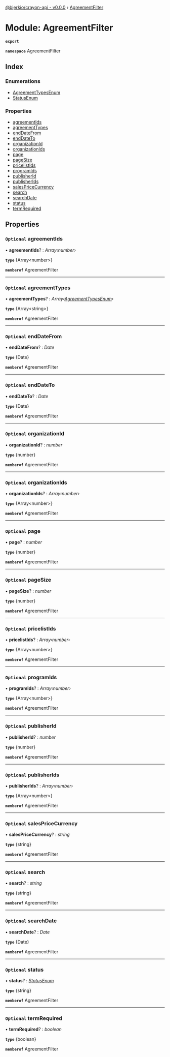 [@bjerkio/crayon-api - v0.0.0](../README.md) › [AgreementFilter](agreementfilter.md)

# Module: AgreementFilter

**`export`** 

**`namespace`** AgreementFilter

## Index

### Enumerations

* [AgreementTypesEnum](../enums/agreementfilter.agreementtypesenum.md)
* [StatusEnum](../enums/agreementfilter.statusenum.md)

### Properties

* [agreementIds](agreementfilter.md#optional-agreementids)
* [agreementTypes](agreementfilter.md#optional-agreementtypes)
* [endDateFrom](agreementfilter.md#optional-enddatefrom)
* [endDateTo](agreementfilter.md#optional-enddateto)
* [organizationId](agreementfilter.md#optional-organizationid)
* [organizationIds](agreementfilter.md#optional-organizationids)
* [page](agreementfilter.md#optional-page)
* [pageSize](agreementfilter.md#optional-pagesize)
* [pricelistIds](agreementfilter.md#optional-pricelistids)
* [programIds](agreementfilter.md#optional-programids)
* [publisherId](agreementfilter.md#optional-publisherid)
* [publisherIds](agreementfilter.md#optional-publisherids)
* [salesPriceCurrency](agreementfilter.md#optional-salespricecurrency)
* [search](agreementfilter.md#optional-search)
* [searchDate](agreementfilter.md#optional-searchdate)
* [status](agreementfilter.md#optional-status)
* [termRequired](agreementfilter.md#optional-termrequired)

## Properties

### `Optional` agreementIds

• **agreementIds**? : *Array‹number›*

**`type`** {Array&lt;number&gt;}

**`memberof`** AgreementFilter

___

### `Optional` agreementTypes

• **agreementTypes**? : *Array‹[AgreementTypesEnum](../enums/agreementfilter.agreementtypesenum.md)›*

**`type`** {Array&lt;string&gt;}

**`memberof`** AgreementFilter

___

### `Optional` endDateFrom

• **endDateFrom**? : *Date*

**`type`** {Date}

**`memberof`** AgreementFilter

___

### `Optional` endDateTo

• **endDateTo**? : *Date*

**`type`** {Date}

**`memberof`** AgreementFilter

___

### `Optional` organizationId

• **organizationId**? : *number*

**`type`** {number}

**`memberof`** AgreementFilter

___

### `Optional` organizationIds

• **organizationIds**? : *Array‹number›*

**`type`** {Array&lt;number&gt;}

**`memberof`** AgreementFilter

___

### `Optional` page

• **page**? : *number*

**`type`** {number}

**`memberof`** AgreementFilter

___

### `Optional` pageSize

• **pageSize**? : *number*

**`type`** {number}

**`memberof`** AgreementFilter

___

### `Optional` pricelistIds

• **pricelistIds**? : *Array‹number›*

**`type`** {Array&lt;number&gt;}

**`memberof`** AgreementFilter

___

### `Optional` programIds

• **programIds**? : *Array‹number›*

**`type`** {Array&lt;number&gt;}

**`memberof`** AgreementFilter

___

### `Optional` publisherId

• **publisherId**? : *number*

**`type`** {number}

**`memberof`** AgreementFilter

___

### `Optional` publisherIds

• **publisherIds**? : *Array‹number›*

**`type`** {Array&lt;number&gt;}

**`memberof`** AgreementFilter

___

### `Optional` salesPriceCurrency

• **salesPriceCurrency**? : *string*

**`type`** {string}

**`memberof`** AgreementFilter

___

### `Optional` search

• **search**? : *string*

**`type`** {string}

**`memberof`** AgreementFilter

___

### `Optional` searchDate

• **searchDate**? : *Date*

**`type`** {Date}

**`memberof`** AgreementFilter

___

### `Optional` status

• **status**? : *[StatusEnum](../enums/agreementfilter.statusenum.md)*

**`type`** {string}

**`memberof`** AgreementFilter

___

### `Optional` termRequired

• **termRequired**? : *boolean*

**`type`** {boolean}

**`memberof`** AgreementFilter
